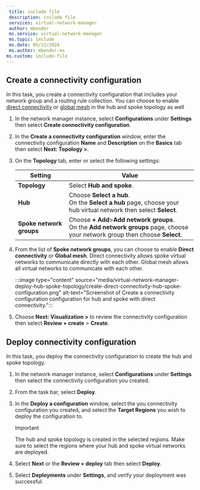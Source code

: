 ```yaml
---
 title: include file
 description: include file
 services: virtual-network-manager
 author: mbender
 ms.service: virtual-network-manager
 ms.topic: include
 ms.date: 05/21/2024
 ms.author: mbender-ms
ms.custom: include-file
---
```

## Create a connectivity configuration

In this task, you create a connectivity configuration that includes your network group and a routing rule collection. You can choose to enable [direct connectivity](../articles/virtual-network-manager/concept-connectivity-configuration.md#direct-connectivity) or [global mesh](../articles/virtual-network-manager/concept-connectivity-configuration.md#global-mesh) in the hub and spoke topology as well

1. In the network manager instance, select **Configurations** under **Settings** then select **Create connectivity configuration**.
2. In the **Create a connectivity configuration** window, enter the connectivity configuration **Name** and **Description** on the **Basics** tab then select **Next: Topology >**.
3. On the **Topology** tab, enter or select the following settings:

    | **Setting** | **Value** |
    |---|---|
    | **Topology** | Select **Hub and spoke**. |
    | **Hub** | Choose **Select a hub**.</br>On the **Select a hub** page, choose your hub virtual network then select **Select**. |
    | **Spoke network groups** | Choose **+ Add**>**Add network groups**.</br>On the **Add network groups** page, choose your network group then choose **Select**. |
4. From the list of **Spoke network groups**, you can choose to enable **Direct connectivity** or **Global mesh**. Direct connectivity allows spoke virtual networks to communicate directly with each other. Global mesh allows all virtual networks to communicate with each other.
   
   :::image type="content" source="media/virtual-network-manager-deploy-hub-spoke-topology/create-direct-connectivity-hub-spoke-configuration.png" alt-text="Screenshot of Create a connectivity configuration configuration for hub and spoke with direct connectivity.":::

5. Choose **Next: Visualization >** to review the connectivity configuration then select **Review + create** > **Create**.

## Deploy connectivity configuration

In this task, you deploy the connectivity configuration to create the hub and spoke topology.

1. In the network manager instance, select **Configurations** under **Settings** then select the connectivity configuration you created.
2. From the task bar, select **Deploy**.
3. In the **Deploy a configuration** window, select the you connectivity configuration you created, and select the **Target Regions** you wish to deploy the configuration to.

    > [!IMPORTANT]
    > The hub and spoke topology is created in the selected regions. Make sure to select the regions where your hub and spoke virtual networks are deployed.

4. Select **Next** or the **Review + deploy** tab then select **Deploy**.
5. Select **Deployments** under **Settings**, and verify your deployment was successful.

